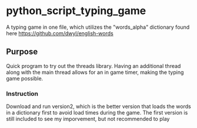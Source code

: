 # python_script_typing_game
A typing game in one file, which utilizes the "words_alpha" dictionary found here https://github.com/dwyl/english-words

## Purpose
Quick program to try out the threads library. Having an additional thread along with the main thread allows for an in game timer, making the typing game possible.

### Instruction
Download and run version2, which is the better version that loads the words in a dictionary first to avoid load times during the game. The first version is still included to see my imporvement, but not recommended to play
